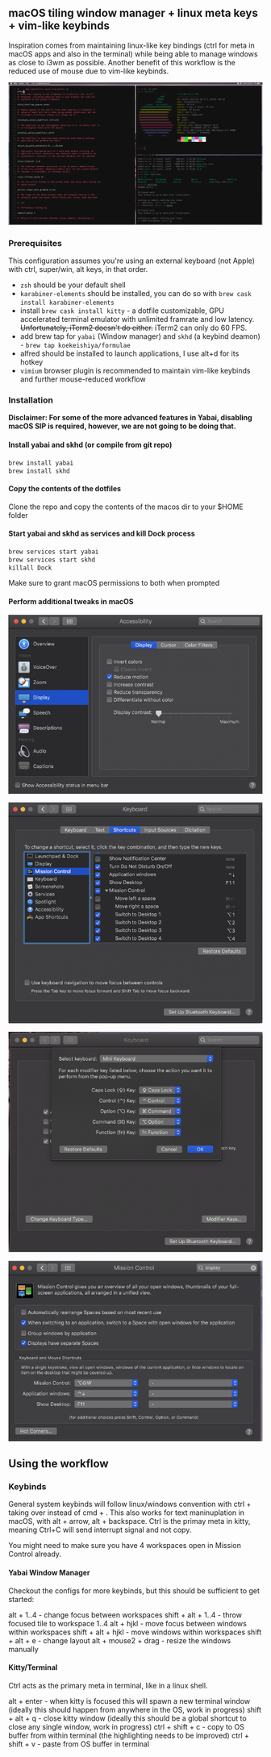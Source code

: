 ## macOS tiling window manager + linux meta keys + vim-like keybinds

Inspiration comes from maintaining linux-like key bindings (ctrl for meta in macOS apps and also in the terminal) while being able to manage windows as close to i3wm as possible. Another benefit of this workflow is the reduced use of mouse due to vim-like keybinds.  

<p align="center">
  <img src="https://raw.githubusercontent.com/vitaliko/dotfiles/main/macos/screenshots/scrot.png" alt="Yabai Window Manager">
</p>

### Prerequisites

This configuration assumes you're using an external keyboard (not Apple) with ctrl, super/win, alt keys, in that order. 

* `zsh` should be your default shell
* `karabiner-elements` should be installed, you can do so with `brew cask install karabiner-elements`
* install `brew cask install kitty` - a dotfile customizable, GPU accelerated terminal emulator with unlimited framrate and low latency. ~~Unfortunately, iTerm2 doesn't do either.~~ iTerm2 can only do 60 FPS.
* add brew tap for `yabai` (Window manager) and `skhd` (a keybind deamon) - `brew tap koekeishiya/formulae`
* alfred should be installed to launch applications, I use alt+d for its hotkey
* `vimium` browser plugin is recommended to maintain vim-like keybinds and further mouse-reduced workflow

### Installation

__Disclaimer: For some of the more advanced features in Yabai, disabling macOS SIP is required, however, we are not going to be doing that.__

#### Install yabai and skhd (or compile from git repo)

```shell
brew install yabai
brew install skhd
```

#### Copy the contents of the dotfiles

Clone the repo and copy the contents of the macos dir to your $HOME folder

#### Start yabai and skhd as services and kill Dock process

```shell
brew services start yabai
brew services start skhd
killall Dock
```

Make sure to grant macOS permissions to both when prompted

#### Perform additional tweaks in macOS
<p align="center">
  <img src="https://raw.githubusercontent.com/vitaliko/dotfiles/main/macos/screenshots/accessibility_display.png" alt="Accessibility Display Settings">
</p>
<p align="center">
  <img src="https://raw.githubusercontent.com/vitaliko/dotfiles/main/macos/screenshots/keybinds_mission_control.png" alt="Mission Control Keybinds">
</p>
<p align="center">
  <img src="https://raw.githubusercontent.com/vitaliko/dotfiles/main/macos/screenshots/macos_meta_modifiers.png" alt="macOS meta keys modifiers">
</p>
<p align="center">
  <img src="https://raw.githubusercontent.com/vitaliko/dotfiles/main/macos/screenshots/mission_control_settings.png" alt="Mission Control Settings">
</p>

## Using the workflow

### Keybinds

General system keybinds will follow linux/windows convention with ctrl + <key> taking over instead of cmd + <key>. This also works for text maninuplation in macOS, with alt + arrow, alt + backspace. Ctrl is the primay meta in kitty, meaning Ctrl+C will send interrupt signal and not copy.
  
You might need to make sure you have 4 workspaces open in Mission Control already. 

#### Yabai Window Manager 

Checkout the configs for more keybinds, but this should be sufficient to get started:

alt + 1..4 - change focus between workspaces
shift + alt + 1..4 - throw focused tile to workspace 1..4
alt + hjkl - move focus between windows within workspaces
shift + alt + hjkl - move windows within workspaces
shift + alt + e - change layout
alt + mouse2 + drag - resize the windows manually


#### Kitty/Terminal

Ctrl acts as the primary meta in terminal, like in a linux shell. 

alt + enter - when kitty is focused this will spawn a new terminal window (ideally this should happen from anywhere in the OS, work in progress) 
shift + alt + q - close kitty window (ideally this should be a global shortcut to close any single window, work in progress)
ctrl + shift + c - copy to OS buffer from within terminal (the highlighting needs to be improved)
ctrl + shift + v - paste from OS buffer in terminal
